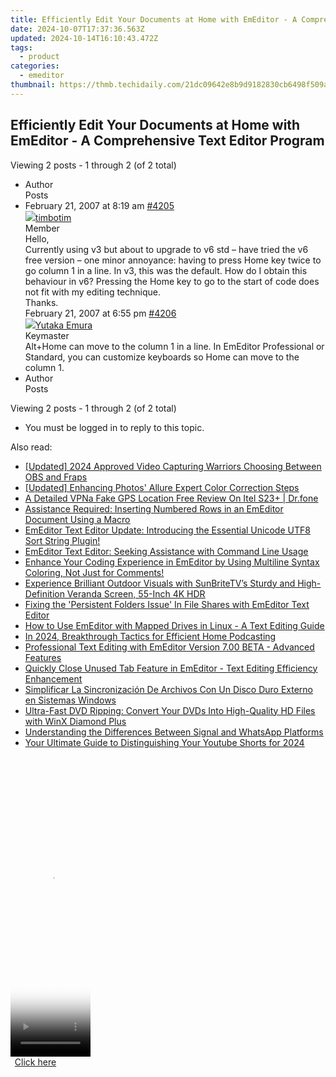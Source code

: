```yaml
---
title: Efficiently Edit Your Documents at Home with EmEditor - A Comprehensive Text Editor Program
date: 2024-10-07T17:37:36.563Z
updated: 2024-10-14T16:10:43.472Z
tags:
  - product
categories:
  - emeditor
thumbnail: https://thmb.techidaily.com/21dc09642e8b9d9182830cb6498f509afd60ef4fb9e6e678414f0bc441ff1b6a.jpg
---
```


## Efficiently Edit Your Documents at Home with EmEditor - A Comprehensive Text Editor Program

Viewing 2 posts - 1 through 2 (of 2 total)

* Author  
Posts
* February 21, 2007 at 8:19 am [#4205](https://tools.techidaily.com/emeditor/products/)  
[![](https://secure.gravatar.com/avatar/9d27d3409e3fcd01f575529a94652035?s=80&d=identicon&r=g)timbotim](https://www.emeditor.com/forums/users/timbotim/ "View timbotim's profile")  
Member  
Hello,  
 Currently using v3 but about to upgrade to v6 std – have tried the v6 free version – one minor annoyance: having to press Home key twice to go column 1 in a line. In v3, this was the default. How do I obtain this behaviour in v6? Pressing the Home key to go to the start of code does not fit with my editing technique.  
 Thanks.  
February 21, 2007 at 6:55 pm [#4206](https://tools.techidaily.com/emeditor/products/)  
[![](https://secure.gravatar.com/avatar/a0a6377144ed3636f985d87303f65ed2?s=80&d=identicon&r=g)Yutaka Emura](https://www.emeditor.com/forums/users/yemura/ "View Yutaka Emura's profile")  
Keymaster  
Alt+Home can move to the column 1 in a line. In EmEditor Professional or Standard, you can customize keyboards so Home can move to the column 1.
* Author  
Posts

Viewing 2 posts - 1 through 2 (of 2 total)

* You must be logged in to reply to this topic.

<ins class="adsbygoogle"
     style="display:block"
     data-ad-format="autorelaxed"
     data-ad-client="ca-pub-7571918770474297"
     data-ad-slot="1223367746"></ins>

<ins class="adsbygoogle"
     style="display:block"
     data-ad-client="ca-pub-7571918770474297"
     data-ad-slot="8358498916"
     data-ad-format="auto"
     data-full-width-responsive="true"></ins>

<span class="atpl-alsoreadstyle">Also read:</span>
<div><ul>
<li><a href="https://digital-screen-recording.techidaily.com/updated-2024-approved-video-capturing-warriors-choosing-between-obs-and-fraps/"><u>[Updated] 2024 Approved Video Capturing Warriors Choosing Between OBS and Fraps</u></a></li>
<li><a href="https://vp-tips.techidaily.com/updated-enhancing-photos-allure-expert-color-correction-steps/"><u>[Updated] Enhancing Photos' Allure Expert Color Correction Steps</u></a></li>
<li><a href="https://location-fake.techidaily.com/a-detailed-vpna-fake-gps-location-free-review-on-itel-s23plus-drfone-by-drfone-virtual-android/"><u>A Detailed VPNa Fake GPS Location Free Review On Itel S23+ | Dr.fone</u></a></li>
<li><a href="https://win-reviews.techidaily.com/assistance-required-inserting-numbered-rows-in-an-emeditor-document-using-a-macro/"><u>Assistance Required: Inserting Numbered Rows in an EmEditor Document Using a Macro</u></a></li>
<li><a href="https://win-reviews.techidaily.com/emeditor-text-editor-update-introducing-the-essential-unicode-utf8-sort-string-plugin/"><u>EmEditor Text Editor Update: Introducing the Essential Unicode UTF8 Sort String Plugin!</u></a></li>
<li><a href="https://win-reviews.techidaily.com/emeditor-text-editor-seeking-assistance-with-command-line-usage/"><u>EmEditor Text Editor: Seeking Assistance with Command Line Usage</u></a></li>
<li><a href="https://win-reviews.techidaily.com/enhance-your-coding-experience-in-emeditor-by-using-multiline-syntax-coloring-not-just-for-comments/"><u>Enhance Your Coding Experience in EmEditor by Using Multiline Syntax Coloring, Not Just for Comments!</u></a></li>
<li><a href="https://buynow-marvelous.techidaily.com/experience-brilliant-outdoor-visuals-with-sunbritetvs-sturdy-and-high-definition-veranda-screen-55-inch-4k-hdr/"><u>Experience Brilliant Outdoor Visuals with SunBriteTV’s Sturdy and High-Definition Veranda Screen, 55-Inch 4K HDR</u></a></li>
<li><a href="https://win-reviews.techidaily.com/fixing-the-persistent-folders-issue-in-file-shares-with-emeditor-text-editor/"><u>Fixing the 'Persistent Folders Issue' In File Shares with EmEditor Text Editor</u></a></li>
<li><a href="https://win-reviews.techidaily.com/how-to-use-emeditor-with-mapped-drives-in-linux-a-text-editing-guide/"><u>How to Use EmEditor with Mapped Drives in Linux - A Text Editing Guide</u></a></li>
<li><a href="https://visual-screen-recording.techidaily.com/in-2024-breakthrough-tactics-for-efficient-home-podcasting/"><u>In 2024, Breakthrough Tactics for Efficient Home Podcasting</u></a></li>
<li><a href="https://win-reviews.techidaily.com/professional-text-editing-with-emeditor-version-700-beta-advanced-features/"><u>Professional Text Editing with EmEditor Version 7.00 BETA - Advanced Features</u></a></li>
<li><a href="https://win-reviews.techidaily.com/quickly-close-unused-tab-feature-in-emeditor-text-editing-efficiency-enhancement/"><u>Quickly Close Unused Tab Feature in EmEditor - Text Editing Efficiency Enhancement</u></a></li>
<li><a href="https://win-advanced.techidaily.com/simplificar-la-sincronizacion-de-archivos-con-un-disco-duro-externo-en-sistemas-windows/"><u>Simplificar La Sincronización De Archivos Con Un Disco Duro Externo en Sistemas Windows</u></a></li>
<li><a href="https://techtrends.techidaily.com/ultra-fast-dvd-ripping-convert-your-dvds-into-high-quality-hd-files-with-winx-diamond-plus/"><u>Ultra-Fast DVD Ripping: Convert Your DVDs Into High-Quality HD Files with WinX Diamond Plus</u></a></li>
<li><a href="https://techtrends.techidaily.com/understanding-the-differences-between-signal-and-whatsapp-platforms/"><u>Understanding the Differences Between Signal and WhatsApp Platforms</u></a></li>
<li><a href="https://facebook-video-footage.techidaily.com/your-ultimate-guide-to-distinguishing-your-youtube-shorts-for-2024/"><u>Your Ultimate Guide to Distinguishing Your Youtube Shorts for 2024</u></a></li>
</ul></div>

<!-- affiliate ads begin -->
<span id="1977032">
					<video width="128" height="480" style="cursor:pointer"
           poster="//a.impactradius-go.com/display-clicktoplayimage/1977032.png"
           onclick="if(!this.playClicked){this.play();this.setAttribute('controls',true);this.playClicked=true;}">
	   <source src="//a.impactradius-go.com/display-ad/22993-1977032">
	   <img src="//a.impactradius-go.com/display-clicktoplayimage/1977032.png" style="border: none; height: 100%; width: 100%; object-fit: contain">
	</video>
	<div style="width:80px;text-align:center"><a href="javascript:window.open(decodeURIComponent('https%3A%2F%2Fhomestyler.sjv.io%2Fc%2F5597632%2F1977032%2F22993'), '_blank');void(0);">Click here</a></div>
</span>
<img height="0" width="0" src="https://imp.pxf.io/i/5597632/1977032/22993" style="position:absolute;visibility:hidden;" border="0" />
<!-- affiliate ads end -->

